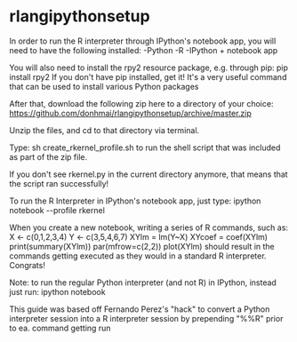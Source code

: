 rlangipythonsetup
=================
In order to run the R interpreter through IPython's notebook app, you will need to have the following installed:
-Python
-R
-IPython + notebook app

You will also need to install the rpy2 resource package, e.g. through pip:
  pip install rpy2
If you don't have pip installed, get it! It's a very useful command that can be used to install various Python packages

After that, download the following zip here to a directory of your choice:
  https://github.com/donhmai/rlangipythonsetup/archive/master.zip

Unzip the files, and cd to that directory via terminal.

Type:
  sh create_rkernel_profile.sh
to run the shell script that was included as part of the zip file.

If you don't see rkernel.py in the current directory anymore, that means that the script ran successfully!

To run the R Interpreter in IPython's notebook app, just type:
  ipython notebook --profile rkernel

When you create a new notebook, writing a series of R commands, such as:
  X <- c(0,1,2,3,4)
  Y <- c(3,5,4,6,7)
  XYlm = lm(Y~X)
  XYcoef = coef(XYlm)
  print(summary(XYlm))
  par(mfrow=c(2,2))
  plot(XYlm)
should result in the commands getting executed as they would in a standard R interpreter. Congrats!

Note: to run the regular Python interpreter (and not R) in IPython, instead just run:
  ipython notebook

This guide was based off Fernando Perez's "hack" to convert a Python interpreter session into a R interpreter session by prepending "%%R" prior to ea. command getting run